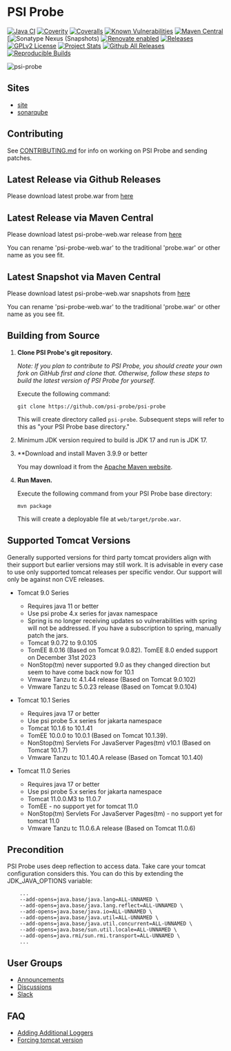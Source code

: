 # PSI Probe

[![Java CI](https://github.com/psi-probe/psi-probe/workflows/Java%20CI/badge.svg)](https://github.com/psi-probe/psi-probe/actions?query=workflow%3A%22Java+CI%22)
[![Coverity](https://scan.coverity.com/projects/28366/badge.svg)](https://scan.coverity.com/projects/28366)
[![Coveralls](https://coveralls.io/repos/github/psi-probe/psi-probe/badge.svg?branch=master)](https://coveralls.io/github/psi-probe/psi-probe?branch=master)
[![Known Vulnerabilities](https://snyk.io/test/github/psi-probe/psi-probe/badge.svg)](https://snyk.io/test/github/psi-probe/psi-probe)
[![Maven Central](https://img.shields.io/maven-central/v/com.github.psi-probe/psi-probe-web)](https://maven-badges.herokuapp.com/maven-central/com.github.psi-probe/psi-probe-web)
[![Sonatype Nexus (Snapshots)](https://img.shields.io/maven-metadata/v?metadataUrl=https%3A%2F%2Fcentral.sonatype.com%2Frepository%2Fmaven-snapshots%2Fcom%2Fgithub%2Fpsi-probe%2Fpsi-probe-web%2Fmaven-metadata.xml)
[![Renovate enabled](https://img.shields.io/badge/renovate-enabled-brightgreen.svg)](https://renovatebot.com/)
[![Releases](https://img.shields.io/github/downloads/psi-probe/psi-probe/psi-probe-5.2.1/total)](https://github.com/psi-probe/psi-probe/releases/download/psi-probe-5.2.1/probe.war)
[![GPLv2 License](https://img.shields.io/badge/license-GPLv2-green.svg)](https://www.gnu.org/licenses/old-licenses/gpl-2.0.html)
[![Project Stats](https://www.openhub.net/p/psi-probe/widgets/project_thin_badge.gif)](https://www.openhub.net/p/psi-probe)
[![Github All Releases](https://img.shields.io/github/downloads/psi-probe/psi-probe/total.svg)]()
[![Reproducible Builds](https://img.shields.io/endpoint?url=https://raw.githubusercontent.com/jvm-repo-rebuild/reproducible-central/master/content/com/github/psi-probe/badge.json)](https://github.com/jvm-repo-rebuild/reproducible-central/blob/master/content/com/github/psi-probe/README.md)

![psi-probe](src/site/resources/images/psi-probe-banner.jpg)

## Sites ##

* [site](https://psi-probe.github.io/psi-probe/)
* [sonarqube](https://sonarcloud.io/project/overview?id=psi-probe_psi-probe)

## Contributing ##

See [CONTRIBUTING.md](CONTRIBUTING.md) for info on working on PSI Probe and sending patches.

## Latest Release via Github Releases ##

Please download latest probe.war from [here](https://github.com/psi-probe/psi-probe/releases/download/psi-probe-5.2.1/probe.war)

## Latest Release via Maven Central ##

Please download latest psi-probe-web.war release from [here](https://oss.sonatype.org/content/repositories/releases/com/github/psi-probe/psi-probe-web/)

You can rename 'psi-probe-web.war' to the traditional 'probe.war' or other name as you see fit.

## Latest Snapshot via Maven Central ##

Please download latest psi-probe-web.war snapshots from [here](https://central.sonatype.com/service/rest/repository/browse/maven-snapshots/com/github/psi-probe/psi-probe-web/)

You can rename 'psi-probe-web.war' to the traditional 'probe.war' or other name as you see fit.

## Building from Source ##

1.  **Clone PSI Probe's git repository.**

    *Note: If you plan to contribute to PSI Probe, you should create your own fork on GitHub first and clone that.  Otherwise, follow these steps to build the latest version of PSI Probe for yourself.*

    Execute the following command:

        git clone https://github.com/psi-probe/psi-probe

    This will create directory called `psi-probe`. Subsequent steps will refer to this as "your PSI Probe base directory."

2.  Minimum JDK version required to build is JDK 17 and run is JDK 17.

3.  **Download and install Maven 3.9.9 or better

    You may download it from the [Apache Maven website](https://maven.apache.org/download.cgi).

4.  **Run Maven.**

    Execute the following command from your PSI Probe base directory:

        mvn package

    This will create a deployable file at `web/target/probe.war`.

## Supported Tomcat Versions

Generally supported versions for third party tomcat providers align with their support but earlier versions may still work.  It is advisable in every case to use only supported tomcat releases per specific vendor.  Our support will only be against non CVE releases.

* Tomcat 9.0 Series

    - Requires java 11 or better
    - Use psi probe 4.x series for javax namespace
    - Spring is no longer receiving updates so vulnerabilities with spring will not be addressed.  If you have a subscription to spring, manually patch the jars.
    - Tomcat 9.0.72 to 9.0.105
    - TomEE 8.0.16 (Based on Tomcat 9.0.82).  TomEE 8.0 ended support on December 31st 2023
    - NonStop(tm) never supported 9.0 as they changed direction but seem to have come back now for 10.1
    - Vmware Tanzu tc 4.1.44 release (Based on Tomcat 9.0.102)
    - Vmware Tanzu tc 5.0.23 release (Based on Tomcat 9.0.104)

* Tomcat 10.1 Series

    - Requires java 17 or better
    - Use psi probe 5.x series for jakarta namespace
    - Tomcat 10.1.6 to 10.1.41
    - TomEE 10.0.0 to 10.0.1 (Based on Tomcat 10.1.39).
    - NonStop(tm) Servlets For JavaServer Pages(tm) v10.1 (Based on Tomcat 10.1.7)
    - Vmware Tanzu tc 10.1.40.A release (Based on Tomcat 10.1.40)

* Tomcat 11.0 Series

    - Requires java 17 or better
    - Use psi probe 5.x series for jakarta namespace
    - Tomcat 11.0.0.M3 to 11.0.7
    - TomEE - no support yet for tomcat 11.0
    - NonStop(tm) Servlets For JavaServer Pages(tm) - no support yet for tomcat 11.0
    - Vmware Tanzu tc 11.0.6.A release (Based on Tomcat 11.0.6)

## Precondition

PSI Probe uses deep reflection to access data. Take care your tomcat configuration considers this.
You can do this by extending the JDK_JAVA_OPTIONS variable:

        ...
        --add-opens=java.base/java.lang=ALL-UNNAMED \
        --add-opens=java.base/java.lang.reflect=ALL-UNNAMED \
        --add-opens=java.base/java.io=ALL-UNNAMED \
        --add-opens=java.base/java.util=ALL-UNNAMED \
        --add-opens=java.base/java.util.concurrent=ALL-UNNAMED \
        --add-opens=java.base/sun.util.locale=ALL-UNNAMED \
        --add-opens=java.rmi/sun.rmi.transport=ALL-UNNAMED \
        ...

## User Groups

* [Announcements](https://groups.google.com/forum/#!forum/psi-probe)
* [Discussions](https://groups.google.com/forum/#!forum/psi-probe-discuss)
* [Slack](https://psi-probe.slack.com/)

## FAQ

* [Adding Additional Loggers](https://github.com/psi-probe/psi-probe/wiki/Adding-Additional-Loggers)
* [Forcing tomcat version](https://github.com/psi-probe/psi-probe/wiki/Troubleshooting#error-on-first-request)
